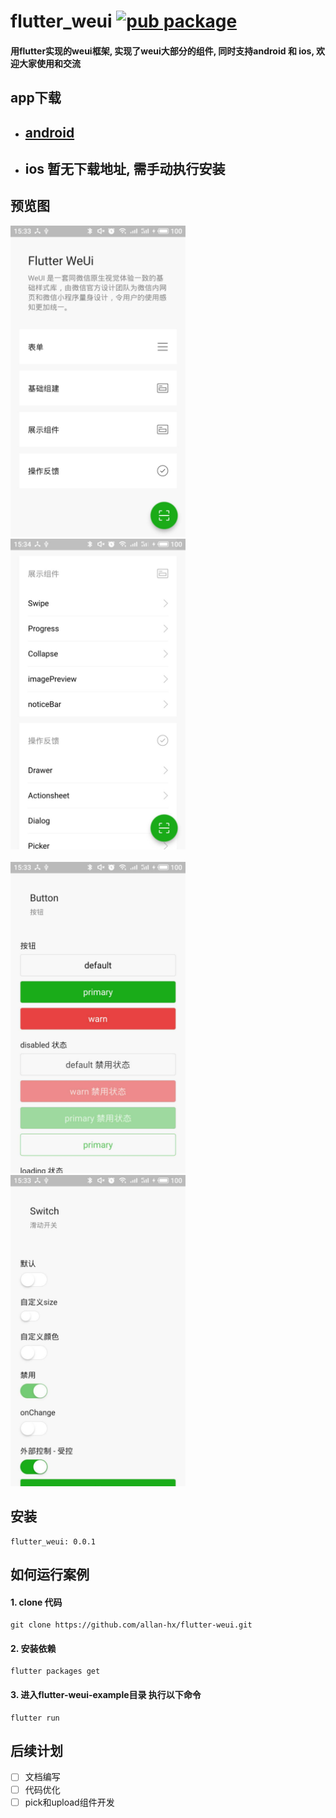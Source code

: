 # flutter_weui   [![pub package](https://img.shields.io/badge/-v0.0.1-brightgreen.svg)](https://pub.dartlang.org/packages/weui)

#### 用flutter实现的weui框架, 实现了weui大部分的组件, 同时支持android 和 ios, 欢迎大家使用和交流

## app下载
- ## [android](https://github.com/allan-hx/flutter-weui/releases/download/v0.0.1/app-release.apk)
- ## ios 暂无下载地址, 需手动执行安装

## 预览图
<img src="./README/1.jpg" width="280px" />&nbsp;&nbsp;
<img src="./README/2.jpg" width="280px" />
<br />
<br />
<img src="./README/3.jpg" width="280px" />&nbsp;&nbsp;
<img src="./README/4.jpg" width="280px" />

## 安装
```
flutter_weui: 0.0.1
```

## 如何运行案例
#### 1. clone 代码
```
git clone https://github.com/allan-hx/flutter-weui.git
```

#### 2. 安装依赖
```
flutter packages get
```

#### 3. 进入flutter-weui-example目录 执行以下命令
```
flutter run
```

## 后续计划
- [ ] 文档编写
- [ ] 代码优化
- [ ] pick和upload组件开发
